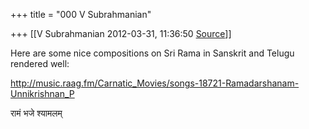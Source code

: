 +++
title = "000 V Subrahmanian"

+++
[[V Subrahmanian	2012-03-31, 11:36:50 [Source](https://groups.google.com/g/bvparishat/c/MGXmDw--QkQ)]]



Here are some nice compositions on Sri Rama in Sanskrit and Telugu rendered well:  
  
<http://music.raag.fm/Carnatic_Movies/songs-18721-Ramadarshanam-Unnikrishnan_P>  
  
  
रामं भजे श्यामलम्  

